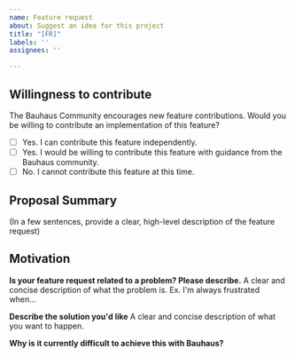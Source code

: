 ```yaml
---
name: Feature request
about: Suggest an idea for this project
title: "[FR]"
labels: ''
assignees: ''

---
```


## Willingness to contribute
The Bauhaus Community encourages new feature contributions. Would you be willing to contribute an implementation of this feature?

- [ ] Yes. I can contribute this feature independently.
- [ ] Yes. I would be willing to contribute this feature with guidance from the Bauhaus community.
- [ ] No. I cannot contribute this feature at this time.

## Proposal Summary

(In a few sentences, provide a clear, high-level description of the feature request)

## Motivation
**Is your feature request related to a problem? Please describe.**
A clear and concise description of what the problem is. Ex. I'm always frustrated when...

**Describe the solution you'd like**
A clear and concise description of what you want to happen.

**Why is it currently difficult to achieve this with Bauhaus?**

